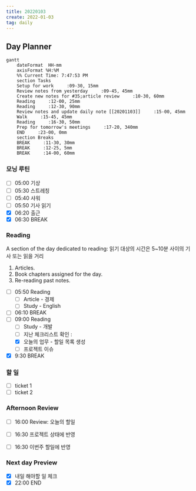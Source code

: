 ```yaml
---
title: 20220103
create: 2022-01-03
tag: daily
---
```


## Day Planner
```mermaid
gantt
    dateFormat  HH-mm
    axisFormat %H:%M
    %% Current Time: 7:47:53 PM
    section Tasks
    Setup for work     :09-30, 15mm
    Review notes from yesterday     :09-45, 45mm
    Create new notes for #35;article review     :10-30, 60mm
    Reading     :12-00, 25mm
    Reading     :12-30, 90mm
    Review notes and update daily note [[20201103]]     :15-00, 45mm
    Walk     :15-45, 45mm
    Reading     :16-30, 50mm
    Prep for tomorrow's meetings     :17-20, 340mm
    END     :23-00, 0mm
    section Breaks
    BREAK     :11-30, 30mm
    BREAK     :12-25, 5mm
    BREAK     :14-00, 60mm
```

### 모닝 루틴

- [ ] 05:00 기상
- [ ] 05:30 스트레칭
- [ ] 05:40 샤워
- [ ] 05:50 기사 읽기
- [x] 06:20 출근
- [x] 06:30 BREAK

### Reading

A section of the day dedicated to reading:
읽기 대상의 시간은 5~10분 사이의 기사 또는 읽을 거리
1. Articles.
2. Book chapters assigned for the day.
3. Re-reading past notes.
   
- [ ] 05:50 Reading
  - [ ] Article - 경제
  - [ ] Study - English
- [ ] 06:10 BREAK
- [ ] 09:00 Reading
	- [ ] Study - 개발
	- [ ] 지난 체크리스트 확인 : 
	- [x] 오늘의 업무 - 할일 목록 생성
	- [ ] 프로젝트 이슈
- [x] 9:30 BREAK

### 할 일
- [ ] ticket 1
- [ ] ticket 2

### Afternoon Review

- [ ] 16:00 Review: 오늘의 할일
- [ ] 16:30 프로젝트 상태에 반영
- [ ] 16:30 이번주 할일에 반영


### Next day Preview
- [x] 내일 해야할 일 체크 
- [x] 22:00 END